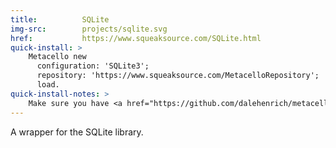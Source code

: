 ```yaml
---
title:          SQLite
img-src:        projects/sqlite.svg
href:           https://www.squeaksource.com/SQLite.html
quick-install: >
    Metacello new
      configuration: 'SQLite3';
      repository: 'https://www.squeaksource.com/MetacelloRepository';
      load.
quick-install-notes: >
    Make sure you have <a href="https://github.com/dalehenrich/metacello-work" target="_blank">Metacello</a> installed.
---
```

A wrapper for the SQLite library.
